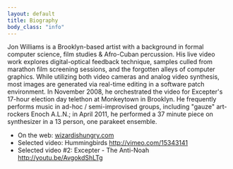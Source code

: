 ```yaml
---
layout: default
title: Biography
body_class: "info"
---
```

<p>
Jon Williams is a Brooklyn-based artist with a background in formal computer science, film studies &amp; Afro-Cuban percussion. His live video work explores digital-optical feedback technique, samples culled from marathon film screening sessions, and the forgotten alleys of computer graphics. While utilizing both video cameras and analog video synthesis, most images are generated via real-time editing in a software patch environment. In November 2008, he orchestrated the video for Excepter's 17-hour election day telethon at Monkeytown in Brooklyn. He frequently performs music in ad-hoc / semi-improvised groups, including "gauze" art-rockers Enoch A.L.N.; in April 2011, he performed a 37 minute piece on synthesizer in a 13 person, one parakeet ensemble.
</p>

<ul>
  <li>On the web: <a href="http://wizardishungry.com/">wizardishungry.com</a></li>
  <li>Selected video: Hummingbirds <a href="http://vimeo.com/15343141">http://vimeo.com/15343141</a></li>
  <li>Selected video #2: Excepter - The Anti-Noah <a href="http://youtu.be/AvgokdShLTg">http://youtu.be/AvgokdShLTg</a></li>
</ul>

